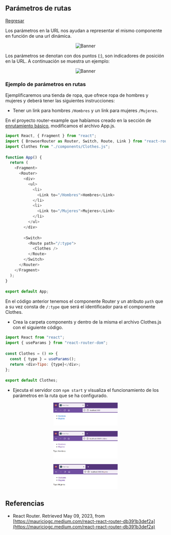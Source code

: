 ## Parámetros de  rutas

[Regresar](/CodingBootcampsESPOL-FPR/)

Los parámetros en la URL nos ayudan a representar el mismo componente en función de una url dinámica. 

<p align="center">
<img src="https://miro.medium.com/v2/resize:fit:1100/format:webp/1*ceSFjRX_jeac8ZqdFOJAvQ.png" width="50%" alt="Banner"/>
</p>

Los parámetros se denotan con dos puntos (:), son indicadores de posición en la URL. A continuación se muestra un ejemplo:

<p align="center">
<img src="https://miro.medium.com/v2/resize:fit:1100/format:webp/1*jG11oqiCnM50ic-uTcJ3Rw.png" width="50%" alt="Banner"/>
</p>


### Ejemplo de parámetros en rutas

Ejemplificaremos una tienda de ropa, que ofrece ropa de hombres y mujeres y deberá tener las siguientes instrucciones:

* Tener un link para hombres `/Hombres` y un link para mujeres `/Mujeres`.

En el proyecto router-example que habíamos creado en la sección de [enrutamiento básico](./enrutamiento-basico.md), modificamos el archivo App.js.

```js
import React, { Fragment } from "react";
import { BrowserRouter as Router, Switch, Route, Link } from "react-router-dom";
import Clothes from "./components/Clothes.js";

function App() {
  return (
    <Fragment>
      <Router>
        <div>
          <ul>
            <li>
              <Link to="/Hombres">Hombres</Link>
            </li>
            <li>
              <Link to="/Mujeres">Mujeres</Link>
            </li>
          </ul>
        </div>

        <Switch>
          <Route path="/:type">
            <Clothes />
          </Route>
        </Switch>
      </Router>
    </Fragment>
  );
}

export default App;
```

En el código anterior tenemos el componente Router y un atributo `path` que a su vez consta de `/:type` que será el identificador para el componente Clothes.

* Crea la carpeta components y dentro de la misma el archivo Clothes.js con el siguiente código.

```js
import React from "react";
import { useParams } from "react-router-dom";

const Clothes = () => {
  const { type } = useParams();
  return <div>Tipo: {type}</div>;
};

export default Clothes;
```
* Ejecuta el servidor con `npm start` y visualiza el funcionamiento de los parámetros en la ruta que se ha configurado.

<p align="center">
<img src="../imagenes/parametro2.png" width="40%" alt="Banner"/>
</p>

<p align="center">
<img src="../imagenes/parametro5.png" width="40%" alt="Banner"/>
</p>

<p align="center">
<img src="../imagenes/parametro6.png" width="40%" alt="Banner"/>
</p>

## Referencias

* React Router. Retrieved May 09, 2023, from [https://mauriciogc.medium.com/react-react-router-db391b3def2a](https://mauriciogc.medium.com/react-react-router-db391b3def2a)